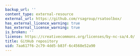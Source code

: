 ```yaml
---
backup_url: ''
content_type: external-resource
external_url: https://github.com/rsagroup/rsatoolbox/
has_external_licence_warning: true
has_external_license_warning: true
is_broken: ''
license: https://creativecommons.org/licenses/by-nc-sa/4.0/
title: GitHub repository
uid: 7aa617f6-2c79-4dd5-b83f-6c4568e52a90
---
```

